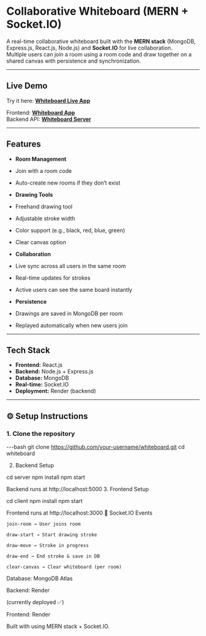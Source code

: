 #  Collaborative Whiteboard (MERN + Socket.IO)

A real-time collaborative whiteboard built with the **MERN stack** (MongoDB, Express.js, React.js, Node.js) and **Socket.IO** for live collaboration.  
Multiple users can join a room using a room code and draw together on a shared canvas with persistence and synchronization.

---

##  Live Demo

Try it here: [**Whiteboard Live App**](https://whiteboard-1-lfqy.onrender.com)

Frontend: [**Whiteboard App**](https://whiteboard-1-lfqy.onrender.com)  
 Backend API: [**Whiteboard Server**](https://whiteboard-c7pa.onrender.com) 

---

##  Features

-  **Room Management**
  - Join with a room code  
  - Auto-create new rooms if they don’t exist  

-  **Drawing Tools**
  - Freehand drawing tool  
  - Adjustable stroke width  
  - Color support (e.g., black, red, blue, green)  
  - Clear canvas option  

-  **Collaboration**
  - Live sync across all users in the same room  
  - Real-time updates for strokes  
  - Active users can see the same board instantly  

-  **Persistence**
  - Drawings are saved in MongoDB per room  
  - Replayed automatically when new users join  

---

## Tech Stack

- **Frontend:** React.js  
- **Backend:** Node.js + Express.js  
- **Database:** MongoDB  
- **Real-time:** Socket.IO  
- **Deployment:** Render (backend) 

---

## ⚙️ Setup Instructions

### 1. Clone the repository
 ---bash
git clone https://github.com/your-username/whiteboard.git
cd whiteboard

2. Backend Setup

cd server
npm install
npm start

Backend runs at http://localhost:5000
3. Frontend Setup

cd client
npm install
npm start

Frontend runs at http://localhost:3000
🔌 Socket.IO Events

    join-room → User joins room

    draw-start → Start drawing stroke

    draw-move → Stroke in progress

    draw-end → End stroke & save in DB

    clear-canvas → Clear whiteboard (per room)

 Database: MongoDB Atlas

Backend: Render

(currently deployed ✅)

Frontend: Render

Built with using MERN stack + Socket.IO.




